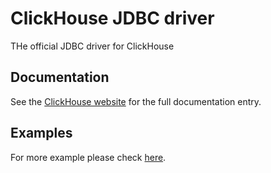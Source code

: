 # ClickHouse JDBC driver
THe official JDBC driver for ClickHouse
## Documentation
See the [ClickHouse website](https://clickhouse.com/docs/en/integrations/language-clients/java/jdbc) for the full documentation entry.

## Examples
For more example please check [here](https://github.com/ClickHouse/clickhouse-java/tree/main/examples/jdbc).

